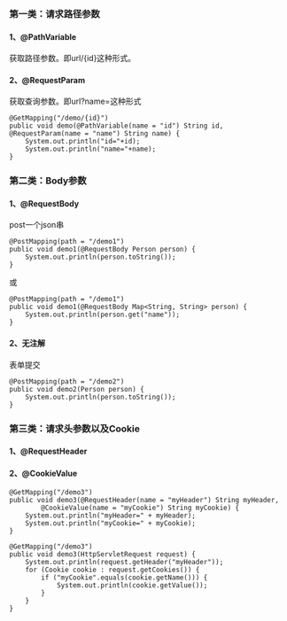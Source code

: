 ### 第一类：请求路径参数
#### 1、@PathVariable
获取路径参数。即url/{id}这种形式。

#### 2、@RequestParam
获取查询参数。即url?name=这种形式
```
@GetMapping("/demo/{id}")
public void demo(@PathVariable(name = "id") String id, @RequestParam(name = "name") String name) {
    System.out.println("id="+id);
    System.out.println("name="+name);
}
```

### 第二类：Body参数
#### 1、@RequestBody
post一个json串
```
@PostMapping(path = "/demo1")
public void demo1(@RequestBody Person person) {
    System.out.println(person.toString());
}
```
或
```
@PostMapping(path = "/demo1")
public void demo1(@RequestBody Map<String, String> person) {
    System.out.println(person.get("name"));
}
```
#### 2、无注解
表单提交
```
@PostMapping(path = "/demo2")
public void demo2(Person person) {
    System.out.println(person.toString());
}
```

### 第三类：请求头参数以及Cookie
#### 1、@RequestHeader
#### 2、@CookieValue
```
@GetMapping("/demo3")
public void demo3(@RequestHeader(name = "myHeader") String myHeader,
        @CookieValue(name = "myCookie") String myCookie) {
    System.out.println("myHeader=" + myHeader);
    System.out.println("myCookie=" + myCookie);
}
```

```
@GetMapping("/demo3")
public void demo3(HttpServletRequest request) {
    System.out.println(request.getHeader("myHeader"));
    for (Cookie cookie : request.getCookies()) {
        if ("myCookie".equals(cookie.getName())) {
            System.out.println(cookie.getValue());
        }
    }
}
```